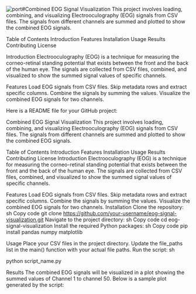 ![port ](https://github.com/praveen302002/Eog-Project/assets/175030196/9b5e4a1c-e547-4f12-a970-b449b5a3663e)#Combined EOG Signal Visualization
This project involves loading, combining, and visualizing Electrooculography (EOG) signals from CSV files. The signals from different channels are summed and plotted to show the combined EOG signals.

Table of Contents
  Introduction
  Features
  Installation 
  Usage 
  Results
  Contributing
  License

Introduction
Electrooculography (EOG) is a technique for measuring the corneo-retinal standing potential that exists between the front and the back of the human eye. The signals are collected from CSV files, combined, and visualized to show the summed signal values of specific channels.


Features
Load EOG signals from CSV files.
Skip metadata rows and extract specific columns.
Combine the signals by summing the values.
Visualize the combined EOG signals for two channels.



Here is a README file for your GitHub project:

Combined EOG Signal Visualization
This project involves loading, combining, and visualizing Electrooculography (EOG) signals from CSV files. The signals from different channels are summed and plotted to show the combined EOG signals.

Table of Contents
Introduction
Features
Installation
Usage
Results
Contributing
License
Introduction
Electrooculography (EOG) is a technique for measuring the corneo-retinal standing potential that exists between the front and the back of the human eye. The signals are collected from CSV files, combined, and visualized to show the summed signal values of specific channels.

Features
Load EOG signals from CSV files.
Skip metadata rows and extract specific columns.
Combine the signals by summing the values.
Visualize the combined EOG signals for two channels.
Installation
Clone the repository:
sh
Copy code
git clone https://github.com/your-username/eog-signal-visualization.git
Navigate to the project directory:
sh
Copy code
cd eog-signal-visualization
Install the required Python packages:
sh
Copy code
pip install pandas numpy matplotlib


Usage
Place your CSV files in the project directory.
Update the file_paths list in the main() function with your actual file paths.
Run the script:
sh

python script_name.py


Results
The combined EOG signals will be visualized in a plot showing the summed values of Channel 1 to channel 50. Below is a sample plot generated by the script:
